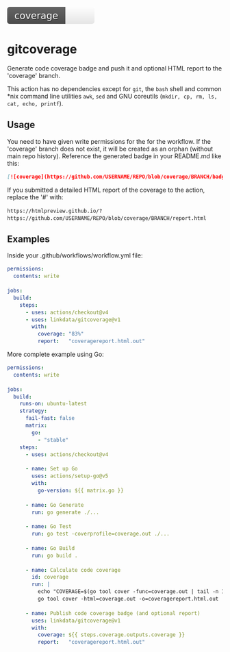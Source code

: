 [![coverage](https://github.com/linkdata/gitcoverage/blob/main/coverage_badge_animated.svg)](#)

# gitcoverage

Generate code coverage badge and push it and optional HTML report to the 'coverage' branch.

This action has no dependencies except for `git`, the `bash` shell and common *nix command line utilities
`awk`, `sed` and GNU coreutils (`mkdir, cp, rm, ls, cat, echo, printf`).

## Usage

You need to have given write permissions for the for the workflow.
If the 'coverage' branch does not exist, it will be created as an orphan (without main repo history).
Reference the generated badge in your README.md like this:

```md
[![coverage](https://github.com/USERNAME/REPO/blob/coverage/BRANCH/badge.svg)](#)
```

If you submitted a detailed HTML report of the coverage to the action, replace the '#' with:

`https://htmlpreview.github.io/?https://github.com/USERNAME/REPO/blob/coverage/BRANCH/report.html`

## Examples

Inside your .github/workflows/workflow.yml file:

```yml
permissions:
  contents: write

jobs:
  build:
    steps:
      - uses: actions/checkout@v4
      - uses: linkdata/gitcoverage@v1
        with:
          coverage: "83%"
          report:   "coveragereport.html.out"
```

More complete example using Go:

```yml
permissions:
  contents: write

jobs:
  build:
    runs-on: ubuntu-latest
    strategy:
      fail-fast: false
      matrix:
        go:
          - "stable"
    steps:
      - uses: actions/checkout@v4

      - name: Set up Go
        uses: actions/setup-go@v5
        with:
          go-version: ${{ matrix.go }}

      - name: Go Generate
        run: go generate ./...

      - name: Go Test
        run: go test -coverprofile=coverage.out ./...

      - name: Go Build
        run: go build .

      - name: Calculate code coverage
        id: coverage
        run: |
          echo "COVERAGE=$(go tool cover -func=coverage.out | tail -n 1 | tr -s '\t' | cut -f 3)" >> $GITHUB_OUTPUT
          go tool cover -html=coverage.out -o=coveragereport.html.out

      - name: Publish code coverage badge (and optional report)
        uses: linkdata/gitcoverage@v1
        with:
          coverage: ${{ steps.coverage.outputs.coverage }}
          report:   "coveragereport.html.out"
```
